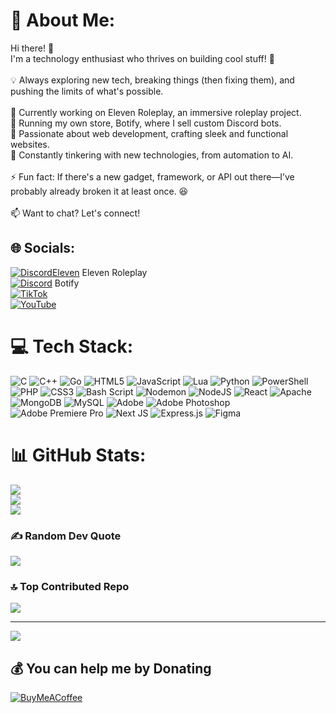 # 💫 About Me:
Hi there! 👋<br>I'm a technology enthusiast who thrives on building cool stuff! 🚀<br><br>💡 Always exploring new tech, breaking things (then fixing them), and pushing the limits of what's possible.<br><br>🔹 Currently working on Eleven Roleplay, an immersive roleplay project.<br>🔹 Running my own store, Botify, where I sell custom Discord bots.<br>🔹 Passionate about web development, crafting sleek and functional websites.<br>🔹 Constantly tinkering with new technologies, from automation to AI.<br><br>⚡ Fun fact: If there's a new gadget, framework, or API out there—I’ve probably already broken it at least once. 😆<br><br>📫 Want to chat? Let's connect!


## 🌐 Socials:
[![DiscordEleven](https://img.shields.io/badge/Discord-%237289DA.svg?logo=discord&logoColor=white)](https://discord.gg/qgbMFcnKhh) Eleven Roleplay<br/>
[![Discord](https://img.shields.io/badge/Discord-%237289DA.svg?logo=discord&logoColor=white)](https://discord.gg/YhwWrgYQvZ) Botify<br/>
[![TikTok](https://img.shields.io/badge/TikTok-%23000000.svg?logo=TikTok&logoColor=white)](https://www.tiktok.com/@eleven.roleplaayy)  
[![YouTube](https://img.shields.io/badge/YouTube-%23FF0000.svg?logo=YouTube&logoColor=white)](https://www.youtube.com/@ElevenRoleplayy)  

# 💻 Tech Stack:
![C](https://img.shields.io/badge/c-%2300599C.svg?style=flat&logo=c&logoColor=white) ![C++](https://img.shields.io/badge/c++-%2300599C.svg?style=flat&logo=c%2B%2B&logoColor=white) ![Go](https://img.shields.io/badge/go-%2300ADD8.svg?style=flat&logo=go&logoColor=white) ![HTML5](https://img.shields.io/badge/html5-%23E34F26.svg?style=flat&logo=html5&logoColor=white) ![JavaScript](https://img.shields.io/badge/javascript-%23323330.svg?style=flat&logo=javascript&logoColor=%23F7DF1E) ![Lua](https://img.shields.io/badge/lua-%232C2D72.svg?style=flat&logo=lua&logoColor=white) ![Python](https://img.shields.io/badge/python-3670A0?style=flat&logo=python&logoColor=ffdd54) ![PowerShell](https://img.shields.io/badge/PowerShell-%235391FE.svg?style=flat&logo=powershell&logoColor=white) ![PHP](https://img.shields.io/badge/php-%23777BB4.svg?style=flat&logo=php&logoColor=white) ![CSS3](https://img.shields.io/badge/css3-%231572B6.svg?style=flat&logo=css3&logoColor=white) ![Bash Script](https://img.shields.io/badge/bash_script-%23121011.svg?style=flat&logo=gnu-bash&logoColor=white) ![Nodemon](https://img.shields.io/badge/NODEMON-%23323330.svg?style=flat&logo=nodemon&logoColor=%BBDEAD) ![NodeJS](https://img.shields.io/badge/node.js-6DA55F?style=flat&logo=node.js&logoColor=white) ![React](https://img.shields.io/badge/react-%2320232a.svg?style=flat&logo=react&logoColor=%2361DAFB) ![Apache](https://img.shields.io/badge/apache-%23D42029.svg?style=flat&logo=apache&logoColor=white) ![MongoDB](https://img.shields.io/badge/MongoDB-%234ea94b.svg?style=flat&logo=mongodb&logoColor=white) ![MySQL](https://img.shields.io/badge/mysql-4479A1.svg?style=flat&logo=mysql&logoColor=white) ![Adobe](https://img.shields.io/badge/adobe-%23FF0000.svg?style=flat&logo=adobe&logoColor=white) ![Adobe Photoshop](https://img.shields.io/badge/adobe%20photoshop-%2331A8FF.svg?style=flat&logo=adobe%20photoshop&logoColor=white) ![Adobe Premiere Pro](https://img.shields.io/badge/Adobe%20Premiere%20Pro-9999FF.svg?style=flat&logo=Adobe%20Premiere%20Pro&logoColor=white) ![Next JS](https://img.shields.io/badge/Next-black?style=flat&logo=next.js&logoColor=white) ![Express.js](https://img.shields.io/badge/express.js-%23404d59.svg?style=flat&logo=express&logoColor=%2361DAFB) ![Figma](https://img.shields.io/badge/figma-%23F24E1E.svg?style=flat&logo=figma&logoColor=white)
# 📊 GitHub Stats:
![](https://github-readme-stats.vercel.app/api?username=alder&theme=transparent&hide_border=false&include_all_commits=false&count_private=false)<br/>
![](https://nirzak-streak-stats.vercel.app/?user=alder&theme=transparent&hide_border=false)<br/>
![](https://github-readme-stats.vercel.app/api/top-langs/?username=alder&theme=transparent&hide_border=false&include_all_commits=false&count_private=false&layout=compact)

### ✍️ Random Dev Quote
![](https://quotes-github-readme.vercel.app/api?type=horizontal&theme=radical)

### 🔝 Top Contributed Repo
![](https://github-contributor-stats.vercel.app/api?username=alder&limit=5&theme=transparent&combine_all_yearly_contributions=true)

---
[![](https://visitcount.itsvg.in/api?id=alder&icon=2&color=0)](https://visitcount.itsvg.in)

  ## 💰 You can help me by Donating
  [![BuyMeACoffee](https://img.shields.io/badge/Buy%20Me%20a%20Coffee-ffdd00?style=for-the-badge&logo=buy-me-a-coffee&logoColor=black)](https://buycoffee.to/alder) 
